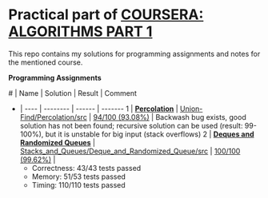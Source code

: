 # Practical part of [COURSERA: ALGORITHMS PART 1](https://www.coursera.org/learn/algorithms-part1)

This repo contains my solutions for programming assignments and notes for the mentioned course.

**Programming Assignments**

\# | Name | Solution | Result | Comment
- | ---- | -------- | ------ | -------
1 | [**Percolation**](http://coursera.cs.princeton.edu/algs4/assignments/percolation.html) | [Union-Find/Percolation/src](https://github.com/AlexVeprev/algorithms-part1/tree/master/Union-Find/Percolation/src) | [94/100 (93.08%)](https://www.coursera.org/learn/algorithms-part1/programming/Lhp5z/percolation/submission) | Backwash bug exists, good solution has not been found; recursive solution can be used (result: 99-100%), but it is unstable for big input (stack overflows)
2 | [**Deques and Randomized Queues**](http://coursera.cs.princeton.edu/algs4/assignments/queues.html) | [Stacks_and_Queues/Deque_and_Randomized_Queue/src](https://github.com/AlexVeprev/algorithms-part1/tree/master/Stacks_and_Queues/Deque_and_Randomized_Queue/src) | [100/100 (99.62%)](https://www.coursera.org/learn/algorithms-part1/programming/zamjZ/deques-and-randomized-queues/submission) |<ul><li>Correctness: 43/43 tests passed</li><li>Memory: 51/53 tests passed</li><li>Timing: 110/110 tests passed</li></ul>
